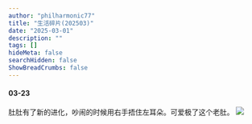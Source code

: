 ```yaml
---
author: "philharmonic77"
title: "生活碎片(202503)"
date: "2025-03-01"
description: ""
tags: []
hideMeta: false
searchHidden: false
ShowBreadCrumbs: false
---
```


#### 03-23
肚肚有了新的进化，吵闹的时候用右手捂住左耳朵。可爱极了这个老肚。
![](images/life/202503/1.jpg)